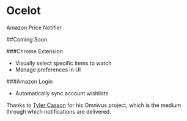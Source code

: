Ocelot
======

Amazon Price Notifier


##Coming Soon

###Chrome Extension
- Visually select specific items to watch
- Manage preferences in UI

###Amazon Login
- Automatically sync account wishlists


Thanks to [Tyler Casson](https://github.com/tylercasson) for his Omnivus project, which is the medium through which notifications are delivered.
